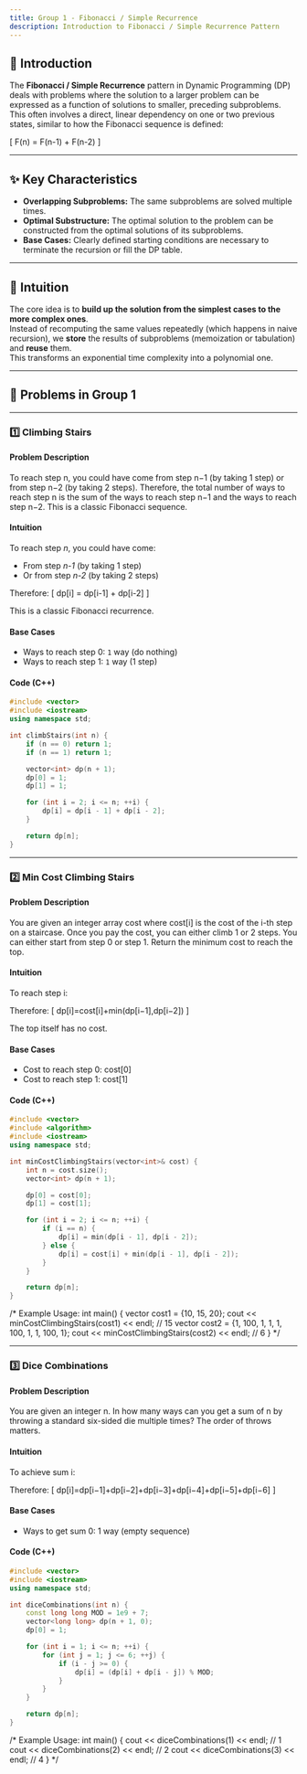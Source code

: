 ```yaml
---
title: Group 1 - Fibonacci / Simple Recurrence
description: Introduction to Fibonacci / Simple Recurrence Pattern
---
```


## 📌 Introduction

The **Fibonacci / Simple Recurrence** pattern in Dynamic Programming (DP) deals with problems where the solution to a larger problem can be expressed as a function of solutions to smaller, preceding subproblems. This often involves a direct, linear dependency on one or two previous states, similar to how the Fibonacci sequence is defined:

\[
F(n) = F(n-1) + F(n-2)
\]

---

## ✨ Key Characteristics

- **Overlapping Subproblems:** The same subproblems are solved multiple times.
- **Optimal Substructure:** The optimal solution to the problem can be constructed from the optimal solutions of its subproblems.
- **Base Cases:** Clearly defined starting conditions are necessary to terminate the recursion or fill the DP table.

---

## 🎯 Intuition

The core idea is to **build up the solution from the simplest cases to the more complex ones**.  
Instead of recomputing the same values repeatedly (which happens in naive recursion), we **store** the results of subproblems (memoization or tabulation) and **reuse** them.  
This transforms an exponential time complexity into a polynomial one.

---

## 🚀 Problems in Group 1

---

### 1️⃣ Climbing Stairs

#### Problem Description
To reach step n, you could have come from step n−1 (by taking 1 step) or from step n−2 (by taking 2 steps). Therefore, the total number of ways to reach step n is the sum of the ways to reach step n−1 and the ways to reach step n−2. This is a classic Fibonacci sequence.

#### Intuition
To reach step *n*, you could have come:
- From step *n-1* (by taking 1 step)
- Or from step *n-2* (by taking 2 steps)

Therefore:
\[
dp[i] = dp[i-1] + dp[i-2]
\]

This is a classic Fibonacci recurrence.

#### Base Cases
- Ways to reach step 0: `1` way (do nothing)
- Ways to reach step 1: `1` way (1 step)

#### Code (C++)

```cpp
#include <vector>
#include <iostream>
using namespace std;

int climbStairs(int n) {
    if (n == 0) return 1;
    if (n == 1) return 1;

    vector<int> dp(n + 1);
    dp[0] = 1;
    dp[1] = 1;

    for (int i = 2; i <= n; ++i) {
        dp[i] = dp[i - 1] + dp[i - 2];
    }

    return dp[n];
}
```

---

### 2️⃣ Min Cost Climbing Stairs

#### Problem Description
You are given an integer array cost where cost[i] is the cost of the i-th step on a staircase. Once you pay the cost, you can either climb 1 or 2 steps. You can either start from step 0 or step 1. Return the minimum cost to reach the top.

#### Intuition
To reach step i:


Therefore:
\[
dp[i]=cost[i]+min(dp[i−1],dp[i−2])
\]

The top itself has no cost.

#### Base Cases
- Cost to reach step 0: cost[0]
- Cost to reach step 1: cost[1]


#### Code (C++)

```cpp
#include <vector>
#include <algorithm>
#include <iostream>
using namespace std;

int minCostClimbingStairs(vector<int>& cost) {
    int n = cost.size();
    vector<int> dp(n + 1);

    dp[0] = cost[0];
    dp[1] = cost[1];

    for (int i = 2; i <= n; ++i) {
        if (i == n) {
            dp[i] = min(dp[i - 1], dp[i - 2]);
        } else {
            dp[i] = cost[i] + min(dp[i - 1], dp[i - 2]);
        }
    }

    return dp[n];
}
```

/*
Example Usage:
int main() {
    vector<int> cost1 = {10, 15, 20};
    cout << minCostClimbingStairs(cost1) << endl; // 15
    vector<int> cost2 = {1, 100, 1, 1, 1, 100, 1, 1, 100, 1};
    cout << minCostClimbingStairs(cost2) << endl; // 6
}
*/

---

### 3️⃣ Dice Combinations

#### Problem Description
You are given an integer n. In how many ways can you get a sum of n by throwing a standard six-sided die multiple times? The order of throws matters.

#### Intuition
To achieve sum i:

Therefore:
\[
dp[i]=dp[i−1]+dp[i−2]+dp[i−3]+dp[i−4]+dp[i−5]+dp[i−6]
\]


#### Base Cases
- Ways to get sum 0: 1 way (empty sequence)

#### Code (C++)

```cpp
#include <vector>
#include <iostream>
using namespace std;

int diceCombinations(int n) {
    const long long MOD = 1e9 + 7;
    vector<long long> dp(n + 1, 0);
    dp[0] = 1;

    for (int i = 1; i <= n; ++i) {
        for (int j = 1; j <= 6; ++j) {
            if (i - j >= 0) {
                dp[i] = (dp[i] + dp[i - j]) % MOD;
            }
        }
    }

    return dp[n];
}
```

/*
Example Usage:
int main() {
    cout << diceCombinations(1) << endl; // 1
    cout << diceCombinations(2) << endl; // 2
    cout << diceCombinations(3) << endl; // 4
}
*/

